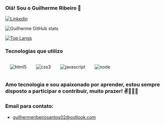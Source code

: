 ### Olá! Sou o Guilherme Ribeiro 👋

[![Linkedin](https://img.shields.io/badge/LinkedIn-0077B5?style=for-the-badge&logo=linkedin&logoColor=white)](https://www.linkedin.com/in/guilherme-ribeiro-4b9846243/)

![Guilherme GitHub stats](https://github-readme-stats.vercel.app/api?username=GuilhermeRibeiro01&show_icons=true&theme=radical)

[![Top Langs](https://github-readme-stats.vercel.app/api/top-langs/?username=GuilhermeRibeiro01&layout=compact)](https://github.com/GuilhermeRibeiro01/github-readme-stats)

### Tecnologias que utilizo
<div style="display: flex ; align-items: center;" >
    <img src="https://img.shields.io/badge/HTML5-E34F26?style=for-the-badge&logo=html5&logoColor=white" alt="html5" style="margin: 15px;">
    <img src="https://img.shields.io/badge/CSS3-1572B6?style=for-the-badge&logo=css3&logoColor=white" alt="css3" style="margin: 15px;">
    <img src="https://img.shields.io/badge/JavaScript-F7DF1E?style=for-the-badge&logo=javascript&logoColor=black" alt="javascript" style="margin: 15px;">
    <img src="https://img.shields.io/badge/Node.js-43853D?style=for-the-badge&logo=node.js&logoColor=white" alt="node" style="margin: 15px;">
</div>

### Amo tecnologia e sou apaixonado por aprender, estou sempre disposto a participar e contribuir, muito prazer! ✌️🤖👨‍💻

### Email para contato: 
- guilhermeribeirosantos02@outlook.com

